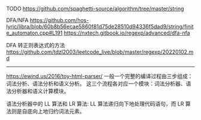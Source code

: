 TODO
https://github.com/spaghetti-source/algorithm/tree/master/string

DFA/NFA
https://github.com/hos-lyric/libra/blob/60b8b56ecae5860f81d75de28510d94336f5dad9/string/finite_automaton.cpp#L191
https://nxtech.gitbook.io/regexp/advanced/dfa-nfa

DFA 转正则表达式的方法
https://github.com/tdzl2003/leetcode_live/blob/master/regexp/20220102.md

---

https://ewind.us/2016/toy-html-parser/
一般一个完整的编译过程由三步组成：词法分析、语法分析和语义分析。
这三个流程各对应一个模块：词法分析器、语法分析器和语义计算模块。

语法分析器中的 LL 算法和 LR 算法:
LL 算法递归向下地处理代码语句，而 LR 算法则是自底向上地归约词法元素。
